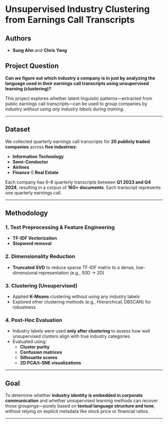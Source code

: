 # Unsupervised Industry Clustering from Earnings Call Transcripts

## Authors
- **Sung Ahn** and **Chris Yang**

## Project Question
**Can we figure out which industry a company is in just by analyzing the language used in their earnings call transcripts using unsupervised learning (clustering)?**

This project explores whether latent linguistic patterns—extracted from public earnings call transcripts—can be used to group companies by industry *without using any industry labels during training*.

---

## Dataset
We collected quarterly earnings call transcripts for **20 publicly traded companies** across **five industries**:
- **Information Technology**
- **Semi-Conductor**
- **Airlines**
- **Finance**
0 **Real Estate**

Each company has 6–8 quarterly transcripts between **Q1 2023 and Q4 2024**, resulting in a corpus of **160+ documents**. Each transcript represents one quarterly earnings call.

---

## Methodology

### 1. Text Preprocessing & Feature Engineering
- **TF-IDF Vectorization**
- **Stopword removal** 

### 2. Dimensionality Reduction
- **Truncated SVD** to reduce sparse TF-IDF matrix to a dense, low-dimensional representation (e.g., 50D → 2D)

### 3. Clustering (Unsupervised)
- Applied **K-Means** clustering without using any industry labels
- Explored other clustering methods (e.g., Hierarchical, DBSCAN) for robustness

### 4. Post-Hoc Evaluation
- Industry labels were used **only after clustering** to assess how well unsupervised clusters align with true industry categories
- Evaluated using:
  - **Cluster purity**
  - **Confusion matrices**
  - **Silhouette scores**
  - **2D PCA/t-SNE visualizations**

---

## Goal
To determine whether **industry identity is embedded in corporate communication** and whether unsupervised learning methods can recover those groupings—purely based on **textual language structure and tone**, without relying on explicit metadata like stock price or financial ratios.

---